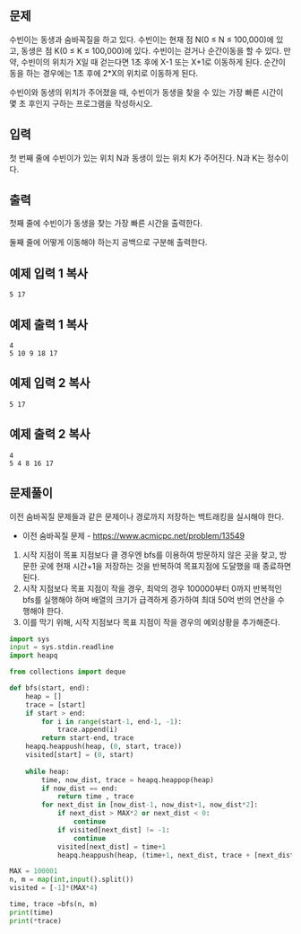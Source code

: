 ## 문제

수빈이는 동생과 숨바꼭질을 하고 있다. 수빈이는 현재 점 N(0 ≤ N ≤ 100,000)에 있고, 동생은 점 K(0 ≤ K ≤ 100,000)에 있다. 수빈이는 걷거나 순간이동을 할 수 있다. 만약, 수빈이의 위치가 X일 때 걷는다면 1초 후에 X-1 또는 X+1로 이동하게 된다. 순간이동을 하는 경우에는 1초 후에 2*X의 위치로 이동하게 된다.

수빈이와 동생의 위치가 주어졌을 때, 수빈이가 동생을 찾을 수 있는 가장 빠른 시간이 몇 초 후인지 구하는 프로그램을 작성하시오.

## 입력

첫 번째 줄에 수빈이가 있는 위치 N과 동생이 있는 위치 K가 주어진다. N과 K는 정수이다.

## 출력

첫째 줄에 수빈이가 동생을 찾는 가장 빠른 시간을 출력한다.

둘째 줄에 어떻게 이동해야 하는지 공백으로 구분해 출력한다.

## 예제 입력 1 복사

```
5 17
```

## 예제 출력 1 복사

```
4
5 10 9 18 17
```

## 예제 입력 2 복사

```
5 17
```

## 예제 출력 2 복사

```
4
5 4 8 16 17
```

## 문제풀이
이전 숨바꼭질 문제들과 같은 문제이나 경로까지 저장하는 백트래킹을 실시해야 한다.

- 이전 숨바꼭질 문제 - https://www.acmicpc.net/problem/13549

1. 시작 지점이 목표 지점보다 클 경우엔 bfs를 이용하여 방문하지 않은 곳을 찾고, 방문한 곳에 현재 시간+1을 저장하는 것을 반복하여 목표지점에 도달했을 때 종료하면 된다.
2. 시작 지점보다 목표 지점이 작을 경우, 최악의 경우 100000부터 0까지 반복적인 bfs를 실행해야 하며 배열의 크기가 급격하게 증가하여 최대 50억 번의 연산을 수행해야 한다.
3. 이를 막기 위해, 시작 지점보다 목표 지점이 작을 경우의 예외상황을 추가해준다.

```python
import sys
input = sys.stdin.readline
import heapq

from collections import deque

def bfs(start, end):
    heap = []
    trace = [start]
    if start > end:
        for i in range(start-1, end-1, -1):
            trace.append(i)
        return start-end, trace
    heapq.heappush(heap, (0, start, trace))
    visited[start] = (0, start)
    
    while heap:
        time, now_dist, trace = heapq.heappop(heap)
        if now_dist == end:
            return time , trace
        for next_dist in [now_dist-1, now_dist+1, now_dist*2]:
            if next_dist > MAX*2 or next_dist < 0:
                continue
            if visited[next_dist] != -1:
                continue
            visited[next_dist] = time+1
            heapq.heappush(heap, (time+1, next_dist, trace + [next_dist]))

MAX = 100001
n, m = map(int,input().split())
visited = [-1]*(MAX*4)

time, trace =bfs(n, m)
print(time)
print(*trace)
```
